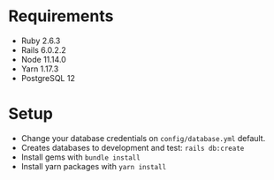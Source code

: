 # Requirements

- Ruby 2.6.3
- Rails 6.0.2.2
- Node 11.14.0
- Yarn 1.17.3
- PostgreSQL 12

# Setup

- Change your database credentials on `config/database.yml` default.
- Creates databases to development and test: `rails db:create`
- Install gems with `bundle install`
- Install yarn packages with `yarn install`

